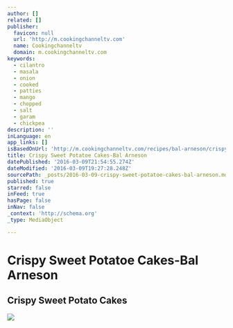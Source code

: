 ```yaml
---
author: []
related: []
publisher:
  favicon: null
  url: 'http://m.cookingchanneltv.com'
  name: Cookingchanneltv
  domain: m.cookingchanneltv.com
keywords:
  - cilantro
  - masala
  - onion
  - cooked
  - patties
  - mango
  - chopped
  - salt
  - garam
  - chickpea
description: ''
inLanguage: en
app_links: []
isBasedOnUrl: 'http://m.cookingchanneltv.com/recipes/bal-arneson/crispy-sweet-potato-cakes.html'
title: Crispy Sweet Potatoe Cakes-Bal Arneson
datePublished: '2016-03-09T21:54:55.274Z'
dateModified: '2016-03-09T19:27:28.248Z'
sourcePath: _posts/2016-03-09-crispy-sweet-potatoe-cakes-bal-arneson.md
published: true
starred: false
inFeed: true
hasPage: false
inNav: false
_context: 'http://schema.org'
_type: MediaObject

---
```

# Crispy Sweet Potatoe Cakes-Bal Arneson

<article style=""><h1>Crispy Sweet Potato Cakes</h1><img src="http://cook.sndimg.com/content/dam/images/cook/fullset/2011/1/13/0/CCSPG107_Sweet-Potao-Cakes_s4x3.jpg/jcr:content/renditions/cq5dam.web.400.300.jpeg" /></article>